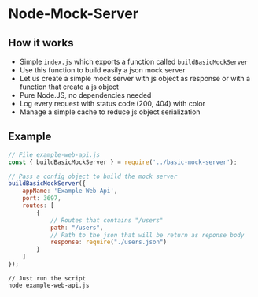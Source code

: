 # Node-Mock-Server

## How it works

- Simple `index.js` which exports a function called `buildBasicMockServer`
- Use this function to build easily a json mock server
- Let us create a simple mock server with js object as response or with a function that create a js object
- Pure Node.JS, no dependencies needed
- Log every request with status code (200, 404) with color
- Manage a simple cache to reduce js object serialization

## Example

``` JavaScript
// File example-web-api.js
const { buildBasicMockServer } = require('../basic-mock-server');

// Pass a config object to build the mock server
buildBasicMockServer({
    appName: 'Example Web Api',
    port: 3697,
    routes: [
        {
            // Routes that contains "/users"
            path: "/users",
            // Path to the json that will be return as reponse body
            response: require("./users.json")
        }
    ]
});
```

``` node
// Just run the script
node example-web-api.js
```